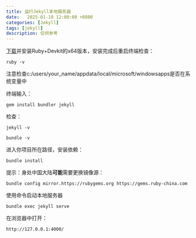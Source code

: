 ```yaml
---
title: 运行Jekyll本地服务器
date:   2025-01-10 12:00:00 +0800
categories: [Jekyll]
tags: [jekyll]
description: 仅供参考
---
```


[下载](https://rubyinstaller.org/downloads/)并安装Ruby+Devkit的x64版本，安装完成后重启终端检查：

```
ruby -v
```

注意检查c:/users/your_name/appdata/local/microsoft/windowsapps是否在系统变量中

终端输入：

```
gem install bundler jekyll
```

检查：

```
jekyll -v
```

```
bundle -v
```

进入你项目所在路径，安装依赖：

```
bundle install
```

提示：身处中国大陆**可能**需要更换镜像源：
```
bundle config mirror.https://rubygems.org https://gems.ruby-china.com
```

使用命令启动本地服务器

```
bundle exec jekyll serve
```

在浏览器中打开：

```
http://127.0.0.1:4000/
```
